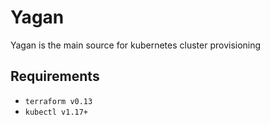 # Yagan

Yagan is the main source for kubernetes cluster provisioning

## Requirements

- `terraform v0.13`
- `kubectl v1.17+`
